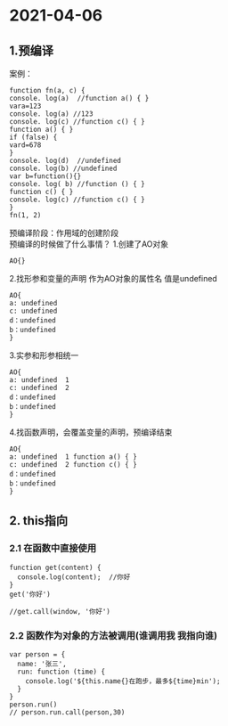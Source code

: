 # 2021-04-06 
## 1.预编译
案例：
```
function fn(a, c) {
console. log(a)  //function a() { }
vara=123
console. log(a) //123
console. log(c) //function c() { }
function a() { }
if (false) {
vard=678
}
console. log(d)  //undefined
console. log(b) //undefined
var b=function(){}
console. log( b) //function () { }
function c() { }
console. log(c) //function c() { }
}
fn(1, 2)
```
预编译阶段：作用域的创建阶段  
预编译的时候做了什么事情？
1.创建了AO对象

```
AO{}
```
2.找形参和变量的声明 作为AO对象的属性名 值是undefined
```
AO{
a: undefined
c: undefined
d：undefined
b：undefined
}
```
3.实参和形参相统一
```
AO{
a: undefined  1 
c: undefined  2
d：undefined
b：undefined
}
```
4.找函数声明，会覆盖变量的声明，预编译结束
```
AO{
a: undefined  1 function a() { }
c: undefined  2 function c() { }
d：undefined
b：undefined
}
```
## 2. this指向
### 2.1 在函数中直接使用
```
function get(content) {
  console.log(content);  //你好
}
get('你好')

//get.call(window, '你好')
```
### 2.2 函数作为对象的方法被调用(谁调用我  我指向谁)
```
var person = {
  name: '张三',
  run: function (time) {
    console.log('${this.name{}在跑步，最多${time}min');
  }
}
person.run()
// person.run.call(person,30)
```